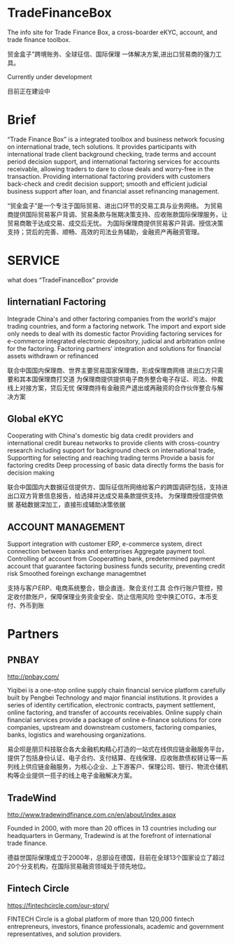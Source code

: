 # TradeFinanceBox
The info site for Trade Finance Box, a cross-boarder eKYC, account, and trade finance toolbox.

贸金盒子”跨境账务、全球征信、国际保理 一体解决方案,进出口贸易商的强力工具。

Currently under development

目前正在建设中

# Brief
“Trade Finance Box” is a integrated toolbox and business network focusing on international trade, tech solutions. It provides participants with international trade client background checking, trade terms and account period decision support, and international factoring services for accounts receivable, allowing traders to dare to close deals and worry-free in the transaction. Providing international factoring providers with customers back-check and credit decision support; smooth and efficient judicial business support after loan, and financial asset refinancing management.

“贸金盒子”是一个专注于国际贸易、进出口环节的交易工具与业务网络。
为贸易商提供国际贸易客户背调、贸易条款与账期决策支持、应收账款国际保理服务，让贸易商敢于达成交易、成交后无忧。
为国际保理商提供贸易客户背调、授信决策支持；贷后的完善、顺畅、高效的司法业务辅助，金融资产再融资管理。

# SERVICE
what does “TradeFinanceBox” provide
## Iinternatianl Factoring
Integrade China's and other factoring companies from the world's major trading countries, and form a factoring network.
The import and export side only needs to deal with its domestic factor
Providing factoring services for e-commerce integrated electronic depository, judicial and arbitration online for the factoring.
Factoring partners' integration and solutions for financial assets withdrawn or refinanced

联合中国国内保理商、世界主要贸易国家保理商，形成保理商网络
进出口方只需要和其本国保理商打交道
为保理商提供提供电子商务整合电子存证、司法、仲裁线上对接方案，贷后无忧
保理商持有金融资产退出或再融资的合作伙伴整合与解决方案
## Global eKYC
Cooperating with China's domestic big data credit providers and international credit bureau networks to provide clients with cross-country research including support for background check on international trade, Supportting for selecting and reaching trading terms
Provide a basis for factoring credits
Deep processing of basic data directly forms the basis for decision making

联合中国国内大数据征信提供方、国际征信所网络给客户的跨国调研包括，支持进出口双方背景信息报告，给选择并达成交易条款提供支持。
为保理商授信提供依据
基础数据深加工，直接形成辅助决策依据
## ACCOUNT MANAGEMENT
Support integration with customer ERP, e-commerce system, direct connection between banks and enterprises
Aggregate payment tool.
Controlling of account from Cooperatting bank, predetermined payment account that guarantee factoring business funds security, preventing credit risk
Smoothed foreingn exchange managemtnet

支持与客户ERP、电商系统整合，银企直连、聚合支付工具
合作行账户管控，预定收付款账户，保障保理业务资金安全、防止信用风险
空中换汇OTG，本币支付、外币到账

# Partners
## PNBAY
http://pnbay.com/

Yiqibei is a one-stop online supply chain financial service platform carefully built by Pengbei Technology and major financial institutions. It provides a series of identity certification, electronic contracts, payment settlement, online factoring, and transfer of accounts receivables. Online supply chain financial services provide a package of online e-finance solutions for core companies, upstream and downstream customers, factoring companies, banks, logistics and warehousing organizations.

易企呗是朋贝科技联合各大金融机构精心打造的一站式在线供应链金融服务平台，提供了包括身份认证、电子合约、支付结算、在线保理、应收账款债权转让等一系列线上供应链金融服务，为核心企业、上下游客户、保理公司、银行、物流仓储机构等企业提供一揽子的线上电子金融解决方案。

## TradeWind
http://www.tradewindfinance.com.cn/en/about/index.aspx

Founded in 2000, with more than 20 offices in 13 countries including our headquarters in Germany, Tradewind is at the forefront of international trade finance. 

德益世国际保理成立于2000年，总部设在德国，目前在全球13个国家设立了超过20个分支机构，在国际贸易融资领域处于领先地位。

## Fintech Circle
https://fintechcircle.com/our-story/

FINTECH Circle is a global platform of more than 120,000 fintech entrepreneurs, investors, finance professionals, academic and government representatives, and solution providers.
